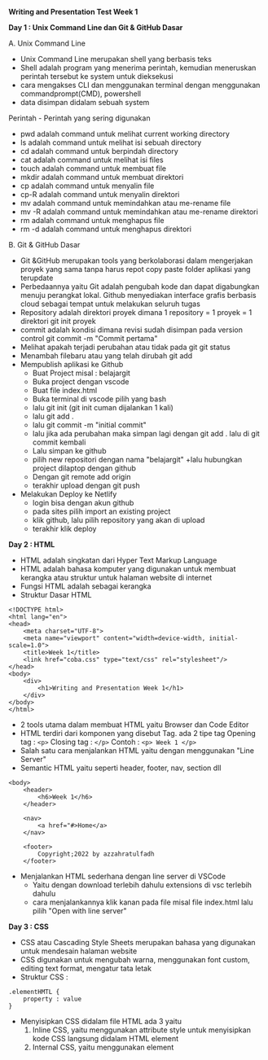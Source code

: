 **Writing and Presentation Test Week 1**

**Day 1 : Unix Command Line dan Git & GitHub Dasar**

A. Unix Command Line
* Unix Command Line merupakan shell yang berbasis teks
* Shell adalah program yang menerima perintah, kemudian meneruskan perintah tersebut ke system untuk dieksekusi
* cara mengakses CLI dan menggunakan terminal dengan menggunakan commandprompt(CMD), powershell
* data disimpan didalam sebuah system

Perintah - Perintah yang sering digunakan
* pwd adalah command untuk melihat current working directory
* ls adalah command untuk melihat isi sebuah directory 
* cd adalah command untuk berpindah directory
* cat adalah command untuk melihat isi files 
* touch adalah command untuk membuat file
* mkdir adalah command untuk membuat direktori
* cp adalah command untuk menyalin file
* cp-R adalah command untuk menyalin direktori 
* mv adalah command untuk memindahkan atau me-rename file
* mv -R adalah command untuk memindahkan atau me-rename direktori 
* rm adalah command untuk menghapus file 
* rm -d adalah  command untuk menghapus direktori


B. Git & GitHub Dasar
* Git &GitHub merupakan tools yang berkolaborasi dalam mengerjakan proyek yang sama tanpa harus repot copy paste folder aplikasi yang terupdate
* Perbedaannya yaitu Git adalah pengubah kode dan dapat digabungkan menuju perangkat lokal. Github menyediakan interface grafis berbasis cloud sebagai tempat untuk melakukan seluruh tugas
* Repository adalah direktori proyek dimana
1 repository = 1 proyek = 1 direktori
    git init proyek
* commit adalah kondisi dimana revisi sudah disimpan pada version control
    git commit -m "Commit pertama"
* Melihat apakah terjadi perubahan atau tidak pada git
    git status
* Menambah filebaru atau yang telah dirubah
    git add
* Mempublish aplikasi ke Github
    + Buat Project misal : belajargit
    + Buka project dengan vscode
    + Buat file index.html
    + Buka terminal di vscode pilih yang bash
    + lalu git init (git init cuman dijalankan 1 kali)
    + lalu git add .
    + lalu git commit -m "initial commit"
    + lalu jika ada perubahan maka simpan lagi dengan git add . lalu di git commit kembali
    + Lalu simpan ke github
    + pilih new repositori dengan nama "belajargit"
    +lalu hubungkan project dilaptop dengan github
    + Dengan git remote add origin
    + terakhir upload dengan git push
* Melakukan Deploy ke Netlify
    + login bisa dengan akun github
    + pada sites pilih import an existing project
    + klik github, lalu pilih repository yang akan di upload
    + terakhir klik deploy

**Day 2 : HTML**
* HTML adalah singkatan dari Hyper Text Markup Language
* HTML adalah bahasa komputer yang digunakan untuk membuat kerangka atau struktur untuk halaman website di internet
* Fungsi HTML adalah sebagai kerangka
* Struktur Dasar HTML
```
<!DOCTYPE html>
<html lang="en">
<head>
    <meta charset="UTF-8">
    <meta name="viewport" content="width=device-width, initial-scale=1.0">
    <title>Week 1</title>
    <link href="coba.css" type="text/css" rel="stylesheet"/>
</head>
<body>
    <div>
        <h1>Writing and Presentation Week 1</h1>
    </div>
</body>
</html>
```
* 2 tools utama dalam membuat HTML yaitu Browser dan Code Editor
* HTML terdiri dari komponen yang disebut Tag. ada 2 tipe tag
        Opening tag : ``<p>``
        Closing tag : ``</p>``
        Contoh : ``<p> Week 1 </p>``
* Salah satu cara menjalankan HTML yaitu dengan menggunakan "Line Server"
* Semantic HTML yaitu seperti header, footer, nav, section dll
```
<body>
    <header>
        <h6>Week 1</h6>
    </header>
    
    <nav>
        <a href="#>Home</a>
    </nav>
    
    <footer>
        Copyright;2022 by azzahratulfadh
    </footer>
```
* Menjalankan HTML sederhana dengan line server di VSCode
    + Yaitu dengan download terlebih dahulu extensions di vsc terlebih dahulu
    + cara menjalankannya klik kanan pada file misal file index.html lalu pilih "Open with line server"

**Day 3 : CSS**
* CSS atau Cascading Style Sheets merupakan bahasa yang digunakan untuk mendesain halaman website
* CSS digunakan untuk mengubah warna, menggunakan font custom, editing text format, mengatur tata letak 
* Struktur CSS :
```
.elementHMTL {
    property : value
}
```
* Menyisipkan CSS didalam file HTML ada 3 yaitu
    1. Inline CSS, yaitu menggunakan attribute style untuk menyisipkan kode CSS langsung didalam HTML element
    2. Internal CSS, yaitu menggunakan element <style> untuk menyisipkan kode CSS. Element <style> tersebut diletakkan didalam element
    3. External CSS, yaitu sebuah file CSS terpisah yang disambungkan dengan file HTML dengan menggunakan element <link>
* Cara mengakses file CSS di HTML
```
<link href="styles.css" type="text/css" rel="stylesheet"/>
```
* Flexbox adalah cara untuk mengatur layout
* Flexbox memiliki kemampuan untuk menyesuaikan layout secara otomatis
* Flexbox memiliki 1 parent/container dan bisa beberapa child/item
* Flex-dirextion digunakan untuk mengatur letak item child
* Flex-wrap akan membuat tata letak item children dalam 1 line saja
* Flex-flow digunakan sebagai shortcut untuk set up flex-direction dan flex-wrap bersamaan
* Properti order pada flex berfungsi untuk ordering item mana yang ingin diatur posisinya berdasarkan urutan order
* Justify-content digunakan untuk mengatur tata letak dan sopace antar item child secara horizontal atau main axis
* Flex-grow digunakan untuk mengatur suatu item child pada flexbox
* Flex-shrink adalah properti yang membuat size suatu item child mengecil secara relatif terhadap item child yang lainnya
* Flex-basis adalah properti yang sama fungsinya seperti width

**Day 4 : Algoritma dan Data Structures**
* Algoritma adalah deskripsi berupa step-step yang dibutuhkan untuk menyelesaikan suatu masalah
* Data Struktur digunakan untuk mengelola data Sedangkan Algoritma yang akan menyelesaikan suatu permasalahan menggunakan data tersebut
* Pseudocode adalah menuliskan algoritma dengan umumnya bahasa inggris sebelum diimplementasikan ke bahasa pemograman tertentu
* Manfaat algoritma yaitu membantu untuk menyelesaikan masalah secara runtut
* Algoritma sederhana "Saat proses minum"
    + pertama pergi menambil gelas
    + lalu pergi ketempat galon
    + kemudian mengambil air
    + lalu meminumnya
* Algoritma dalam bahasa pemrograman
```
nilai1 = 15
nilai2 = 4
Output = Input1 + Input2
Print ("Result", output)
```


**Day 5 : JavaScript Dasar (Conditional & Looping)**
* Javascript adalah bahasa pemrograman yang digunakan untuk membuat suatu website menjadi interaktif
* Contoh Syntax Javascript :
    1. prompt
    2. alert
    3. confirm
* Tipe data pada javascript yaitu
    1. Number, yaitu tipe jenis angka. ada integer dan float
    2. String, yaitu terdiri dari huruf, angka, spasi dan simbol. ada char
    3. Boolean, yaitu tipe data yang memiliki nilai true or false
    4. Null, yaitu tipe data pada sebuah variabel yang tidak memiliki nilai
    5. Undefined, yaitu tipe data yang mempresentasikan variabel yang tidak memiliki nilai
    6. Object, yaitu tipe data yang berisi nilai dan berhubungan dengan dunia nyata
* 3 cara mendefinisikan variabel :
    1. var
    2. let
    3. const
* Contoh :
    ```
    let nama : "aya";
    let umur : 20:
    console.log(nama);//output : aya
    console.log(umur);//output : 20
    ```

***Conditional***
* Conditonal(persyaratan)
* 2 pernulisan perintah conditional
    + menggunakan if, else if dan else
    + menggunakan switch dan case
* Contoh :
```
let nilaiAndi = 95;

if (nilaiAndi > 80) {
  console.log("SANGAT MEMUASKAN");
} else if (nilaiAndi >= 60 && nilaiAndi <= 80) {
  console.log("MEMUASKAN");
} else {
  console.log("JANGAN MENYERAH, COBA LAGI!");
}

// Output: SANGAT MEMUASKAN
```

***Looping***
* looping(perulangan)
* 5 jenis loop di javascript
    + for
    + for...in
    + for...of
    + while
    + do...while
* Contoh : Perulangan 1-10
```
for(let i = 1; i<=10; i++){
    if(i == 6){
       console.log(i, "yeyy ketemu")
    }else{
       console.log(i)
    }
}
```

